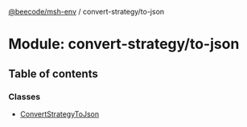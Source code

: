 [@beecode/msh-env](../README.md) / convert-strategy/to-json

# Module: convert-strategy/to-json

## Table of contents

### Classes

- [ConvertStrategyToJson](../classes/convert_strategy_to_json.ConvertStrategyToJson.md)
